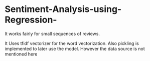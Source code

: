 # Sentiment-Analysis-using-Regression-
It works fairly for small sequences of reviews.

It Uses tfidf vectorizer for the word vectorization. Also pickling is implemented to later use the model. However the data source is not mentioned here 
